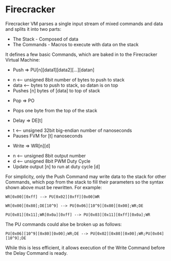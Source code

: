 # Firecracker
Firecracker VM parses a single input stream of mixed commands and data and splits it into two parts:

* The Stack - Composed of data
* The Commands - Macros to execute with data on the stack

It defines a few basic Commands, which are baked in to the Firecracker Virtual Machine:

* Push => PU[n][data1][data2][...][datan]

- n <-- unsigned 8bit number of bytes to push to stack
- data <-- bytes to push to stack, so datan is on top
- Pushes [n] bytes of [data] to top of stack

* Pop => PO

- Pops one byte from the top of the stack

* Delay => DE[t]

- t <-- unsigned 32bit big-endian number of nanoseconds
- Pauses FVM for [t] nanoseconds

* Write => WR[n][d]

- n <-- unsigned 8bit output number
- d <-- unsigned 8bit PWM Duty Cycle
- Update output [n] to run at duty cycle [d]

For simplicity, only the Push Command may write data to the stack for other Commands,
which pop from the stack to fill their parameters so the syntax shown above must be rewritten. 
For example:

```
WR[0x00][0xff] --> PU[0x02][0xff][0x00]WR

WR[0x00][0x80];DE[10^9] --> PU[0x06][10^9][0x80][0x00];WR;DE

PU[0x01][0x11];WR[0x0a][0xff] --> PU[0x03][0x11][0xff][0x0a];WR
```

The PU commands could alse be broken up as follows:

```
PU[0x06][10^9][0x80][0x00];WR;DE --> PU[0x02][0x80][0x00];WR;PU[0x04][10^9];DE
```

While this is less efficient, it allows execution of the Write Command before the Delay Command is ready.
